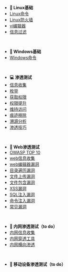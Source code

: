 <!-- docsify/_sidebar.md -->

* **🐧 Linux基础**
* [Linux命令](Linux基础/Linux命令.md)
* [Linux防火墙](Linux基础/Linux防火墙.md)
* [vi编辑器](Linux基础/vi编辑器.md)
* [信息过滤](Linux基础/信息过滤.md)

&nbsp;

* **💾 Windows基础**
* [Windows命令](Window基础/Windows命令.md)

&nbsp;

* **💻 渗透测试**
* [信息收集](渗透测试/信息收集.md)
* [枚举](/渗透测试/枚举.md)
* [获取权限](渗透测试/获取权限.md)
* [权限提升](渗透测试/权限提升.md)
* [维持访问](渗透测试/维持访问.md)
* [痕迹擦除](渗透测试/痕迹擦除.md)
* [溯源分析](渗透测试/溯源分析.md)
* [渗透技巧](渗透测试/渗透技巧.md)

&nbsp;

* **🔎 Web渗透测试**
* [OWASP TOP 10](Web渗透测试/owasp-top-ten.md)
* [web信息收集](Web渗透测试/web信息收集.md)
* [web编辑器漏洞](Web渗透测试/web编辑器漏洞.md)
* [目录遍历漏洞](Web渗透测试/目录遍历漏洞.md)
* [文件上传漏洞](Web渗透测试/文件上传漏洞.md)
* [文件包含漏洞](Web渗透测试/文件包含漏洞.md)
* [XSS漏洞](Web渗透测试/xss漏洞.md)
* [SQL注入漏洞](Web渗透测试/SQL注入漏洞.md)
* [命令注入漏洞](Web渗透测试/命令注入漏洞.md)
* [常见漏洞](Web渗透测试/常见漏洞.md)

&nbsp;

* **📡 内网渗透测试（to do）**
* [内网信息收集](/内网渗透测试/内网信息收集.md)
* [内网穿透工具](/内网渗透测试/内网穿透工具.md)
* [内网横向渗透](/内网渗透测试/内网横向渗透.md)

&nbsp;

* **📱 移动设备渗透测试（to do）**
&nbsp;
